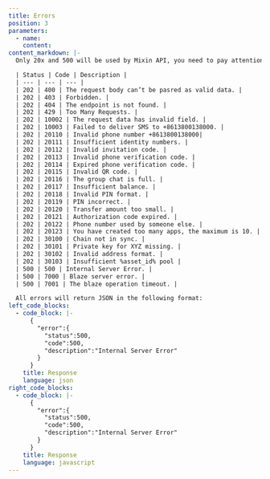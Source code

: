 ```yaml
---
title: Errors
position: 3
parameters:
  - name:
    content:
content_markdown: |-
  Only 20x and 500 will be used by Mixin API, you need to pay attention to 500 error, which may be caused by Web Server not Mixin API.

  | Status | Code | Description |
  | --- | --- | --- |
  | 202 | 400 | The request body can’t be pasred as valid data. |
  | 202 | 403 | Forbidden. |
  | 202 | 404 | The endpoint is not found. |
  | 202 | 429 | Too Many Requests. |
  | 202 | 10002 | The request data has invalid field. |
  | 202 | 10003 | Failed to deliver SMS to +8613800138000. |
  | 202 | 20110 | Invalid phone number +8613800138000|
  | 202 | 20111 | Insufficient identity numbers. | 
  | 202 | 20112 | Invalid invitation code. |
  | 202 | 20113 | Invalid phone verification code. |
  | 202 | 20114 | Expired phone verification code. |
  | 202 | 20115 | Invalid QR code. |
  | 202 | 20116 | The group chat is full. |
  | 202 | 20117 | Insufficient balance. |
  | 202 | 20118 | Invalid PIN format. |
  | 202 | 20119 | PIN incorrect. |
  | 202 | 20120 | Transfer amount too small. |
  | 202 | 20121 | Authorization code expired. |
  | 202 | 20122 | Phone number used by someone else. |
  | 202 | 20123 | You have created too many apps, the maximum is 10. |
  | 202 | 30100 | Chain not in sync. |
  | 202 | 30101 | Private key for XYZ missing. |
  | 202 | 30102 | Invalid address format. |
  | 202 | 30103 | Insufficient %asset_id% pool |
  | 500 | 500 | Internal Server Error. |
  | 500 | 7000 | Blaze server error. |
  | 500 | 7001 | The blaze operation timeout. |

  All errors will return JSON in the following format:
left_code_blocks:
  - code_block: |-
      {  
        "error":{  
          "status":500,
          "code":500,
          "description":"Internal Server Error"
        }
      }
    title: Response
    language: json
right_code_blocks:
  - code_block: |-
      {  
        "error":{  
          "status":500,
          "code":500,
          "description":"Internal Server Error"
        }
      }
    title: Response
    language: javascript
---
```

